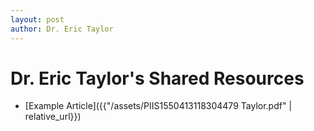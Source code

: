 ```yaml
---
layout: post
author: Dr. Eric Taylor
---
```

# Dr. Eric Taylor's Shared Resources

- [Example Article]({{"/assets/PIIS1550413118304479 Taylor.pdf" | relative_url}})
